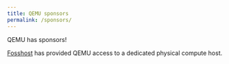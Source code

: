 ```yaml
---
title: QEMU sponsors
permalink: /sponsors/
---
```


QEMU has sponsors!

[Fosshost](https://fosshost.org/) has provided QEMU access to a dedicated
physical compute host.
